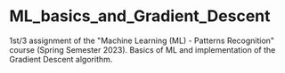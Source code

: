 # ML_basics_and_Gradient_Descent
1st/3 assignment of the "Machine Learning (ML) - Patterns Recognition" course (Spring Semester 2023). Basics of ML and implementation of the Gradient Descent algorithm.
